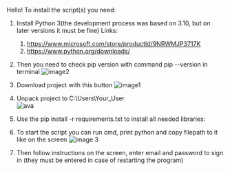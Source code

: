 Hello!
To install the script(s) you need:
1) Install Python 3(the development process was based on 3.10, but on later versions it must be fine)
Links:
    1) https://www.microsoft.com/store/productId/9NRWMJP3717K
    2) https://www.python.org/downloads/

2) Then you need to check pip version with command pip --version in terminal
    ![image2](https://github.com/verhovenskyivan/Work-Script/assets/105872686/37989b33-26b7-4ed2-bc2a-2a217c5368a5)

3) Download project with this button
    ![image1](https://github.com/verhovenskyivan/Work-Script/assets/105872686/50839742-2587-49a5-ac3d-499bb0b668cb)

4) Unpack project to C:\Users\Your_User\
    ![ava](https://github.com/verhovenskyivan/Work-Script/assets/105872686/34571139-c225-41b0-934e-89b9d32ce75a)

5) Use  the pip install -r requirements.txt to install all needed libraries:
   
6) To start the script you can run cmd, print python and copy filepath to it like on the screen 
    ![image 3](https://github.com/verhovenskyivan/Work-Script/assets/105872686/5ade7193-bbd6-4326-8e12-9f25dd27fd7b)

7) Then follow instructions on the screen, enter email and password to sign in (they must be entered in case of restarting the program)
